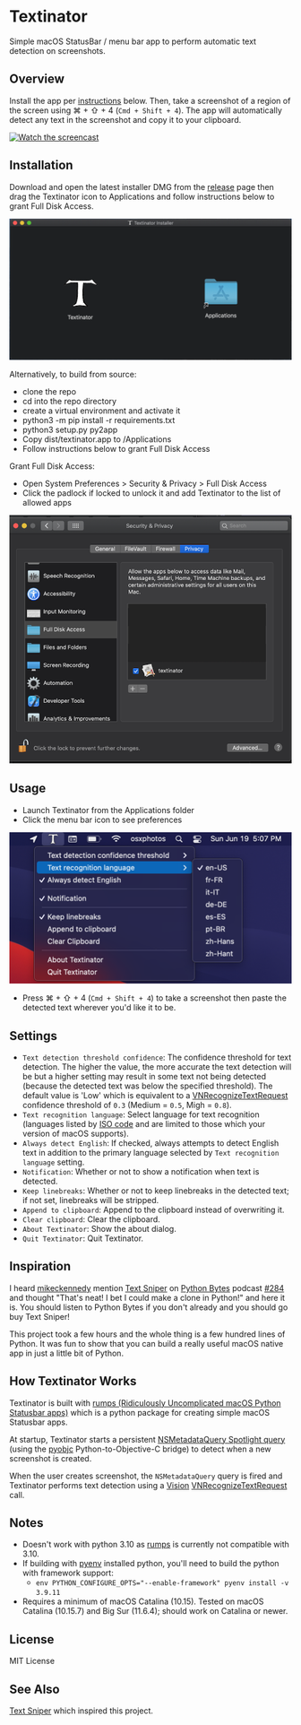 # Textinator

Simple macOS StatusBar / menu bar app to perform automatic text detection on screenshots.

## Overview

Install the app per [instructions](#installation) below.  Then, take a screenshot of a region of the screen using ⌘ + ⇧ + 4 (`Cmd + Shift + 4`).  The app will automatically detect any text in the screenshot and copy it to your clipboard.

[![Watch the screencast](https://img.youtube.com/vi/K_3MXOeBBdY/maxresdefault.jpg)](https://youtu.be/K_3MXOeBBdY)

## Installation

Download and open the latest installer DMG from the [release](https://github.com/RhetTbull/textinator/releases) page then drag the Textinator icon to Applications and follow instructions below to grant Full Disk Access.

![Installer DMG](images/installer.png)

Alternatively, to build from source:
- clone the repo
- cd into the repo directory
- create a virtual environment and activate it
- python3 -m pip install -r requirements.txt
- python3 setup.py py2app
- Copy dist/textinator.app to /Applications
- Follow instructions below to grant Full Disk Access

Grant Full Disk Access:
- Open System Preferences > Security & Privacy > Full Disk Access 
- Click the padlock if locked to unlock it and add Textinator to the list of allowed apps

![System Preferences > Security & Privacy](images/Full_Disk_Access.png)

## Usage

- Launch Textinator from the Applications folder
- Click the menu bar icon to see preferences

![Menu Bar Icon](images/textinator_settings.png)

- Press ⌘ + ⇧ + 4 (`Cmd + Shift + 4`) to take a screenshot then paste the detected text wherever you'd like it to be.

## Settings

- `Text detection threshold confidence`: The confidence threshold for text detection.  The higher the value, the more accurate the text detection will be but a higher setting may result in some text not being detected (because the detected text was below the specified threshold). The default value is 'Low' which is equivalent to a [VNRecognizeTextRequest](https://developer.apple.com/documentation/vision/vnrecognizetextrequest?language=objc) confidence threshold of `0.3` (Medium = `0.5`, Migh = `0.8`).
- `Text recognition language`: Select language for text recognition (languages listed by [ISO code](https://en.wikipedia.org/wiki/List_of_ISO_639-1_codes) and are limited to those which your version of macOS supports).
- `Always detect English`: If checked, always attempts to detect English text in addition to the primary language selected by `Text recognition language` setting.
- `Notification`: Whether or not to show a notification when text is detected.
- `Keep linebreaks`: Whether or not to keep linebreaks in the detected text; if not set, linebreaks will be stripped.
- `Append to clipboard`: Append to the clipboard instead of overwriting it.
- `Clear clipboard`: Clear the clipboard.
- `About Textinator`: Show the about dialog.
- `Quit Textinator`: Quit Textinator.

## Inspiration

I heard [mikeckennedy](https://github.com/mikeckennedy) mention [Text Sniper](https://textsniper.app/) on [Python Bytes](https://pythonbytes.fm/) podcast [#284](https://pythonbytes.fm/episodes/show/284/spicy-git-for-engineers) and thought "That's neat! I bet I could make a clone in Python!" and here it is.  You should listen to Python Bytes if you don't already and you should go buy Text Sniper!

This project took a few hours and the whole thing is a few hundred lines of Python. It was fun to show that you can build a really useful macOS native app in just a little bit of Python.

## How Textinator Works

Textinator is built with [rumps (Ridiculously Uncomplicated macOS Python Statusbar apps)](https://github.com/jaredks/rumps) which is a python package for creating simple macOS Statusbar apps.

At startup, Textinator starts a persistent [NSMetadataQuery Spotlight query](https://developer.apple.com/documentation/foundation/nsmetadataquery?language=objc) (using the [pyobjc](https://pyobjc.readthedocs.io/en/latest/) Python-to-Objective-C bridge) to detect when a new screenshot is created.

When the user creates screenshot, the `NSMetadataQuery` query is fired and Textinator performs text detection using a [Vision](https://developer.apple.com/documentation/vision?language=objc) [VNRecognizeTextRequest](https://developer.apple.com/documentation/vision/vnrecognizetextrequest?language=objc) call.

## Notes

- Doesn't work with python 3.10 as [rumps](https://github.com/jaredks/rumps) is currently not compatible with 3.10.
- If building with [pyenv](https://github.com/pyenv/pyenv) installed python, you'll need to build the python with framework support:
    - `env PYTHON_CONFIGURE_OPTS="--enable-framework" pyenv install -v 3.9.11`
- Requires a minimum of macOS Catalina (10.15).  Tested on macOS Catalina (10.15.7) and Big Sur (11.6.4); should work on Catalina or newer.

## License

MIT License

## See Also

[Text Sniper](https://textsniper.app/) which inspired this project.
